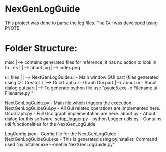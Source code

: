 # NexGenLogGuide
This project was done to parse the log files. The Gui was developed using PYQT5

Folder Structure:
=================
misc
    |--> contains generated files for reference, it has no action to look in to.
res
    |
    |--> about.jpg
    |--> index.png

ui_files
    |
    |--> NextGenLogGuide.ui - Main window GUI part (files generated using QT Creator )
    |--> GccGraph.ui        - Graph Gui part
    |--> about.ui           - About dialog gui part
    |--> To generate python file use "pyuic5.exe -o Filename.ui Filename.py "


NextGenLogGuide.py      - Main file which triggers the execution
NextGenLogGuideGui.py   - All Gui related operations are implemented here.
GccGraph.py             - Full Gcc graph implementation are here.
about.py                - About dialog for this software.
setup_logger.py         - python Logger 
utils.py                - Contains util functionalities for the NextGenLogGuide  

LogConfig.json          - Config file for the NextGenLogGuide
NextGenLogGuideGui.exe  - This is generated using pyinstaller, Command used "pyinstaller.exe --onefile  NextGenLogGuide.py"
